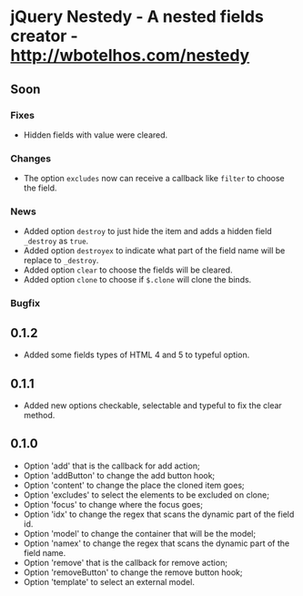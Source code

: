 # jQuery Nestedy - A nested fields creator - http://wbotelhos.com/nestedy

## Soon

### Fixes

- Hidden fields with value were cleared.

### Changes

- The option `excludes` now can receive a callback like `filter` to choose the field.

### News

- Added option `destroy` to just hide the item and adds a hidden field `_destroy` as `true`.
- Added option `destroyex` to indicate what part of the field name will be replace to `_destroy`.
- Added option `clear` to choose the fields will be cleared.
- Added option `clone` to choose if `$.clone` will clone the binds.

### Bugfix

## 0.1.2

- Added some fields types of HTML 4 and 5 to typeful option.

## 0.1.1

- Added new options checkable, selectable and typeful to fix the clear method.

## 0.1.0

- Option 'add' that is the callback for add action;
- Option 'addButton' to change the add button hook;
- Option 'content' to change the place the cloned item goes;
- Option 'excludes' to select the elements to be excluded on clone;
- Option 'focus' to change where the focus goes;
- Option 'idx' to change the regex that scans the dynamic part of the field id.
- Option 'model' to change the container that will be the model;
- Option 'namex' to change the regex that scans the dynamic part of the field name.
- Option 'remove' that is the callback for remove action;
- Option 'removeButton' to change the remove button hook;
- Option 'template' to select an external model.
